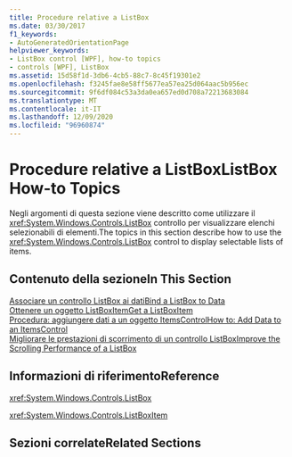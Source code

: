 ```yaml
---
title: Procedure relative a ListBox
ms.date: 03/30/2017
f1_keywords:
- AutoGeneratedOrientationPage
helpviewer_keywords:
- ListBox control [WPF], how-to topics
- controls [WPF], ListBox
ms.assetid: 15d58f1d-3db6-4cb5-88c7-8c45f19301e2
ms.openlocfilehash: f3245fae8e58ff5677ea57ea25d064aac5b956ec
ms.sourcegitcommit: 9f6df084c53a3da0ea657ed0d708a72213683084
ms.translationtype: MT
ms.contentlocale: it-IT
ms.lasthandoff: 12/09/2020
ms.locfileid: "96960874"
---
```

# <a name="listbox-how-to-topics"></a><span data-ttu-id="9d356-102">Procedure relative a ListBox</span><span class="sxs-lookup"><span data-stu-id="9d356-102">ListBox How-to Topics</span></span>

<span data-ttu-id="9d356-103">Negli argomenti di questa sezione viene descritto come utilizzare il <xref:System.Windows.Controls.ListBox> controllo per visualizzare elenchi selezionabili di elementi.</span><span class="sxs-lookup"><span data-stu-id="9d356-103">The topics in this section describe how to use the <xref:System.Windows.Controls.ListBox> control to display selectable lists of items.</span></span>  
  
## <a name="in-this-section"></a><span data-ttu-id="9d356-104">Contenuto della sezione</span><span class="sxs-lookup"><span data-stu-id="9d356-104">In This Section</span></span>  

 [<span data-ttu-id="9d356-105">Associare un controllo ListBox ai dati</span><span class="sxs-lookup"><span data-stu-id="9d356-105">Bind a ListBox to Data</span></span>](how-to-bind-a-listbox-to-data.md)  
 [<span data-ttu-id="9d356-106">Ottenere un oggetto ListBoxItem</span><span class="sxs-lookup"><span data-stu-id="9d356-106">Get a ListBoxItem</span></span>](how-to-get-a-listboxitem.md)  
 <span data-ttu-id="9d356-107">[Procedura: aggiungere dati a un oggetto ItemsControl](/previous-versions/dotnet/netframework-3.5/ms743602(v=vs.90))</span><span class="sxs-lookup"><span data-stu-id="9d356-107">[How to: Add Data to an ItemsControl](/previous-versions/dotnet/netframework-3.5/ms743602(v=vs.90))</span></span>  
 [<span data-ttu-id="9d356-108">Migliorare le prestazioni di scorrimento di un controllo ListBox</span><span class="sxs-lookup"><span data-stu-id="9d356-108">Improve the Scrolling Performance of a ListBox</span></span>](how-to-improve-the-scrolling-performance-of-a-listbox.md)  
  
## <a name="reference"></a><span data-ttu-id="9d356-109">Informazioni di riferimento</span><span class="sxs-lookup"><span data-stu-id="9d356-109">Reference</span></span>  

 <xref:System.Windows.Controls.ListBox>  
  
 <xref:System.Windows.Controls.ListBoxItem>  
  
## <a name="related-sections"></a><span data-ttu-id="9d356-110">Sezioni correlate</span><span class="sxs-lookup"><span data-stu-id="9d356-110">Related Sections</span></span>
